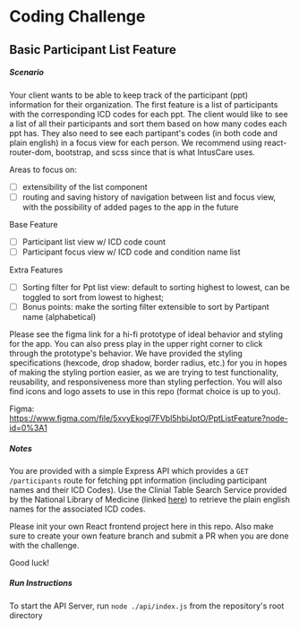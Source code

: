 # Coding Challenge

## Basic Participant List Feature

##### Scenario

Your client wants to be able to keep track of the participant (ppt) information for their organization. The first feature is a list of participants with the corresponding ICD codes for each ppt. The client would like to see a list of all their participants and sort them based on how many codes each ppt has. They also need to see each partipant's codes (in both code and plain english) in a focus view for each person. We recommend using react-router-dom, bootstrap, and scss since that is what IntusCare uses.

Areas to focus on:

- [ ] extensibility of the list component
- [ ] routing and saving history of navigation between list and focus view, with the possibility of added pages to the app in the future

Base Feature

- [ ] Participant list view w/ ICD code count
- [ ] Participant focus view w/ ICD code and condition name list

Extra Features

- [ ] Sorting filter for Ppt list view: default to sorting highest to lowest, can be toggled to sort from lowest to highest;
- [ ] Bonus points: make the sorting filter extensible to sort by Partipant name (alphabetical)

Please see the figma link for a hi-fi prototype of ideal behavior and styling for the app. You can also press play in the upper right corner to click through the prototype's behavior.
We have provided the styling specifications (hexcode, drop shadow, border radius, etc.) for you in hopes of making the styling portion easier, as we are trying to test functionality, reusability, and responsiveness more than styling perfection. You will also find icons and logo assets to use in this repo (format choice is up to you).

Figma: https://www.figma.com/file/5xvyEkogl7FVbl5hbiJptO/PptListFeature?node-id=0%3A1

##### Notes

You are provided with a simple Express API which provides a `GET /participants` route for fetching ppt information (including participant names and their ICD Codes). Use the Clinial Table Search Service provided by the National Library of Medicine (linked [here](https://clinicaltables.nlm.nih.gov/apidoc/icd10cm/v3/doc.html)) to retrieve the plain english names for the associated ICD codes.

Please init your own React frontend project here in this repo. Also make sure to create your own feature branch and submit a PR when you are done with the challenge.

Good luck!

##### Run Instructions

To start the API Server, run `node ./api/index.js` from the repository's root directory
